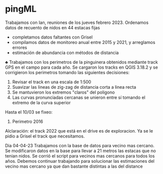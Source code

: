 # pingML
Trabajamos con Ian, reuniones de los jueves febrero 2023.
Ordenamos datos de recuento de nidos en 44 estacas fijas

- completamos datos faltantes con Grisel
- compilamos datos de monitoreo anual entre 2015 y 2021, y arreglamos errores
- estimación de abundancia con métodos de distancia

♣ Trabajamos con los perimetros de la pinguinera obtenidos mediante track GPS en el campo para cada año. Se cargaron los
tracks en QGIS 3.18.2 y se corrigieron los perimetros tomando las siguientes decisiones:
1. Revisar el track en una escala de 1:500
2. Suavizar las lineas de zig-zag de distancia corta a linea recta
3. Se mantuvieron los extremos "claros" del poligono
4. Las curvas pronunciadas cercanas se unieron entre sí tomando el extremo de la curva superior


Hasta el 10/03 se fixeo:
1) Perimetro 2016

Alclaración: el track 2022 que está en el drive es de exploracion. Ya se le pidio a Grisel el track que necesitamos. 

Dia 04-04-23
Trabajamos con la base de datos para vecino mas cercano.
Se modificaron datos en la base para llevar a 21 metros las estacas que no tenian nidos. 
Se corrió el script para vecinos mas cercanos para todos los años. Debemos continuar trabajando para solucionar las estimaciones del vecino mas cercano ya que dan bastante distintas a las del distance
